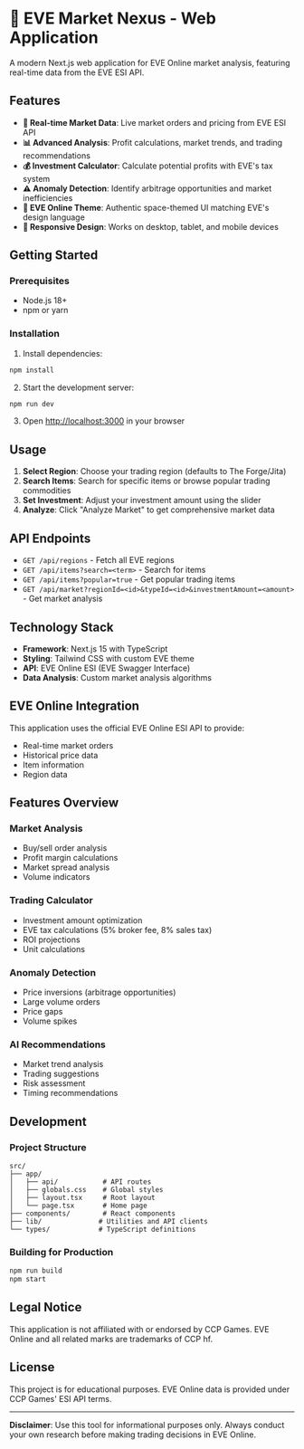 # 🌌 EVE Market Nexus - Web Application

A modern Next.js web application for EVE Online market analysis, featuring real-time data from the EVE ESI API.

## Features

- **🚀 Real-time Market Data**: Live market orders and pricing from EVE ESI API
- **📊 Advanced Analysis**: Profit calculations, market trends, and trading recommendations
- **💰 Investment Calculator**: Calculate potential profits with EVE's tax system
- **⚠️ Anomaly Detection**: Identify arbitrage opportunities and market inefficiencies
- **🎨 EVE Online Theme**: Authentic space-themed UI matching EVE's design language
- **📱 Responsive Design**: Works on desktop, tablet, and mobile devices

## Getting Started

### Prerequisites

- Node.js 18+ 
- npm or yarn

### Installation

1. Install dependencies:
```bash
npm install
```

2. Start the development server:
```bash
npm run dev
```

3. Open [http://localhost:3000](http://localhost:3000) in your browser

## Usage

1. **Select Region**: Choose your trading region (defaults to The Forge/Jita)
2. **Search Items**: Search for specific items or browse popular trading commodities
3. **Set Investment**: Adjust your investment amount using the slider
4. **Analyze**: Click "Analyze Market" to get comprehensive market data

## API Endpoints

- `GET /api/regions` - Fetch all EVE regions
- `GET /api/items?search=<term>` - Search for items
- `GET /api/items?popular=true` - Get popular trading items
- `GET /api/market?regionId=<id>&typeId=<id>&investmentAmount=<amount>` - Get market analysis

## Technology Stack

- **Framework**: Next.js 15 with TypeScript
- **Styling**: Tailwind CSS with custom EVE theme
- **API**: EVE Online ESI (EVE Swagger Interface)
- **Data Analysis**: Custom market analysis algorithms

## EVE Online Integration

This application uses the official EVE Online ESI API to provide:
- Real-time market orders
- Historical price data
- Item information
- Region data

## Features Overview

### Market Analysis
- Buy/sell order analysis
- Profit margin calculations
- Market spread analysis
- Volume indicators

### Trading Calculator
- Investment amount optimization
- EVE tax calculations (5% broker fee, 8% sales tax)
- ROI projections
- Unit calculations

### Anomaly Detection
- Price inversions (arbitrage opportunities)
- Large volume orders
- Price gaps
- Volume spikes

### AI Recommendations
- Market trend analysis
- Trading suggestions
- Risk assessment
- Timing recommendations

## Development

### Project Structure
```
src/
├── app/
│   ├── api/           # API routes
│   ├── globals.css    # Global styles
│   ├── layout.tsx     # Root layout
│   └── page.tsx       # Home page
├── components/        # React components
├── lib/              # Utilities and API clients
└── types/            # TypeScript definitions
```

### Building for Production

```bash
npm run build
npm start
```

## Legal Notice

This application is not affiliated with or endorsed by CCP Games. EVE Online and all related marks are trademarks of CCP hf.

## License

This project is for educational purposes. EVE Online data is provided under CCP Games' ESI API terms.

---

**Disclaimer**: Use this tool for informational purposes only. Always conduct your own research before making trading decisions in EVE Online.
